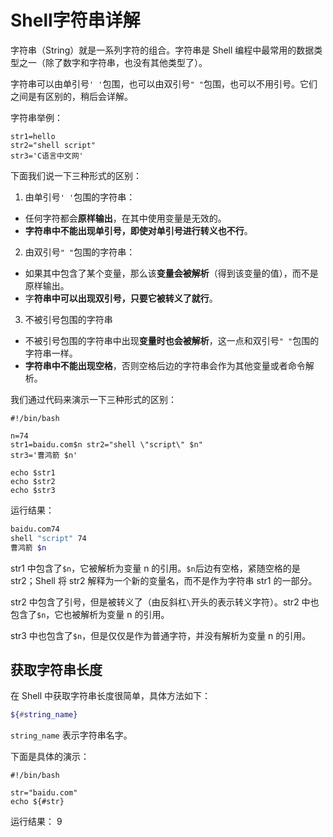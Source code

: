 # Shell字符串详解

字符串（String）就是一系列字符的组合。字符串是 Shell 编程中最常用的数据类型之一（除了数字和字符串，也没有其他类型了）。

字符串可以由单引号`' '`包围，也可以由双引号`" "`包围，也可以不用引号。它们之间是有区别的，稍后会详解。

字符串举例：

```shell
str1=hello
str2="shell script"
str3='C语言中文网'
```


下面我们说一下三种形式的区别：

1) 由单引号`' '`包围的字符串：

- 任何字符都会**原样输出**，在其中使用变量是无效的。
- **字符串中不能出现单引号，即使对单引号进行转义也不行**。


2) 由双引号`" "`包围的字符串：

- 如果其中包含了某个变量，那么该**变量会被解析**（得到该变量的值），而不是原样输出。
- 字**符串中可以出现双引号，只要它被转义了就行**。


3) 不被引号包围的字符串

- 不被引号包围的字符串中出现**变量时也会被解析**，这一点和双引号`" "`包围的字符串一样。
- **字符串中不能出现空格**，否则空格后边的字符串会作为其他变量或者命令解析。


我们通过代码来演示一下三种形式的区别：

```shell
#!/bin/bash

n=74
str1=baidu.com$n str2="shell \"script\" $n"
str3='曹鸿箭 $n'

echo $str1
echo $str2
echo $str3
```

运行结果：

```bash
baidu.com74
shell "script" 74
曹鸿箭 $n
```


str1 中包含了`$n`，它被解析为变量 n 的引用。`$n`后边有空格，紧随空格的是 str2；Shell 将 str2 解释为一个新的变量名，而不是作为字符串 str1 的一部分。

str2 中包含了引号，但是被转义了（由反斜杠`\`开头的表示转义字符）。str2 中也包含了`$n`，它也被解析为变量 n 的引用。

str3 中也包含了`$n`，但是仅仅是作为普通字符，并没有解析为变量 n 的引用。

## 获取字符串长度

在 Shell 中获取字符串长度很简单，具体方法如下：

```bash
${#string_name}
```

`string_name` 表示字符串名字。

下面是具体的演示：

```shell
#!/bin/bash

str="baidu.com"
echo ${#str}
```

运行结果：
9


